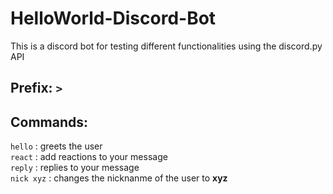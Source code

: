 # HelloWorld-Discord-Bot
This is a discord bot for testing different functionalities using the discord.py API 

## Prefix: `>`

## Commands: 
`hello` : greets the user <br>
`react` : add reactions to your message <br>
`reply` : replies to your message <br>
`nick xyz` : changes the nicknanme of the user to **xyz** <br>
